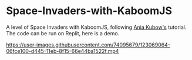 # Space-Invaders-with-KaboomJS
A level of Space Invaders with KaboomJS, following [Ania Kubow's](https://youtu.be/4OaHB0JbJDI) tutorial. The code can be run on Replit, here is a demo.



https://user-images.githubusercontent.com/74095679/123069064-06fce100-d445-11eb-8f15-66e44ba1522f.mp4


